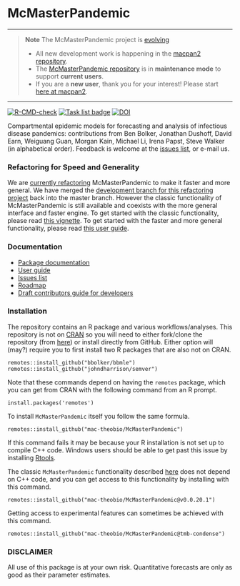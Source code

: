 # McMasterPandemic

<hr>

> **Note**
> The McMasterPandemic project is [evolving](https://canmod.net/misc/macpan2_presentation)
> * All new development work is happening in the [macpan2 repository](https://github.com/canmod/macpan2).    
> * The [McMasterPandemic repository](https://github.com/mac-theobio/McMasterPandemic) is in **maintenance mode** to support **current users**. 
> * If you are a **new user**, thank you for your interest! Please start [here at macpan2](https://github.com/canmod/macpan2).

<hr>

<!-- badges: start -->
[![R-CMD-check](https://github.com/mac-theobio/McMasterPandemic/workflows/R-CMD-check/badge.svg)](https://github.com/mac-theobio/McMasterPandemic/actions)
[![Task list badge](https://img.shields.io/static/v1.svg?label=kanban&message=tmb%20engine&color=blue)](https://github.com/mac-theobio/McMasterPandemic/projects/7)
[![DOI](https://zenodo.org/badge/DOI/10.5281/zenodo.5122956.svg)](https://doi.org/10.5281/zenodo.5122956)

<!-- badges: end -->



Compartmental epidemic models for forecasting and analysis of infectious disease pandemics: contributions from Ben Bolker, Jonathan Dushoff, David Earn, Weiguang Guan, Morgan Kain, Michael Li, Irena Papst, Steve Walker (in alphabetical order). Feedback is welcome at the [issues list](https://github.com/mac-theobio/McMasterPandemic/issues), or e-mail us.

### Refactoring for Speed and Generality

We are [currently refactoring](https://github.com/mac-theobio/McMasterPandemic/projects/7) McMasterPandemic to make it faster and more general. We have merged the [development branch for this refactoring project](https://github.com/mac-theobio/McMasterPandemic/tree/tmb-condense) back into the master branch. However the classic functionality of McMasterPandemic is still available and coexists with the more general interface and faster engine. To get started with the classic functionality, please read [this vignette](https://mac-theobio.github.io/McMasterPandemic/articles/getting_started.html). To get started with the faster and more general functionality, please read [this user guide](https://canmod.github.io/macpan-book/).

### Documentation
* [Package documentation](https://mac-theobio.github.io/McMasterPandemic/)
* [User guide](https://canmod.github.io/macpan-book/)
* [Issues list](https://github.com/mac-theobio/McMasterPandemic/issues)
* [Roadmap](https://github.com/mac-theobio/McMasterPandemic/blob/master/TODO.md)
* [Draft contributors guide for developers](https://github.com/mac-theobio/McMasterPandemic/blob/master/CONTRIBUTING.md)

### Installation

The repository contains an R package and various workflows/analyses. This repository is not on [CRAN](https://cran.r-project.org/) so you will need to either fork/clone the repository (from [here](https://github.com/mac-theobio/McMasterPandemic)) or install directly from GitHub. Either option will (may?) require you to first install two R packages that are also not on CRAN.
```
remotes::install_github("bbolker/bbmle")
remotes::install_github("johndharrison/semver")
```
Note that these commands depend on having the `remotes` package, which you can get from CRAN with the following command from an R prompt.
```
install.packages('remotes')
```

To install `McMasterPandemic` itself you follow the same formula.
```
remotes::install_github("mac-theobio/McMasterPandemic")
```
If this command fails it may be because your R installation is not set up to compile C++ code. Windows users should be able to get past this issue by installing [Rtools](https://cran.r-project.org/bin/windows/Rtools/).

The classic `McMasterPandemic` functionality described [here](https://mac-theobio.github.io/McMasterPandemic/articles/getting_started.html) does not depend on C++ code, and you can get access to this functionality by installing with this command.
```
remotes::install_github("mac-theobio/McMasterPandemic@v0.0.20.1")
```

Getting access to experimental features can sometimes be achieved with this command.

```
remotes::install_github("mac-theobio/McMasterPandemic@tmb-condense")
```



### DISCLAIMER

All use of this package is at your own risk. Quantitative forecasts are only as good as their parameter estimates.
